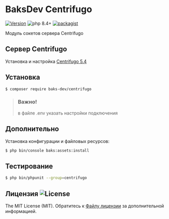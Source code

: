 # BaksDev Centrifugo

[![Version](https://img.shields.io/badge/version-7.2.4-blue)](https://github.com/baks-dev/centrifugo/releases)
![php 8.4+](https://img.shields.io/badge/php-min%208.4-red.svg)
[![packagist](https://img.shields.io/badge/packagist-green)](https://packagist.org/packages/baks-dev/centrifugo)

Модуль сокетов сервера Centrifugo

## Cервер Centrifugo

Установка и настройка [Centrifugo 5.4](Centrifugo.md)

## Установка

``` bash
$ composer require baks-dev/centrifugo
```

> ### Важно!
> в файле .env указать настройки подключения

## Дополнительно

Установка конфигурации и файловых ресурсов:

``` bash
$ php bin/console baks:assets:install
```

## Тестирование

``` bash
$ php bin/phpunit --group=centrifugo
```

## Лицензия ![License](https://img.shields.io/badge/MIT-green)

The MIT License (MIT). Обратитесь к [Файлу лицензии](LICENSE.md) за дополнительной информацией.
